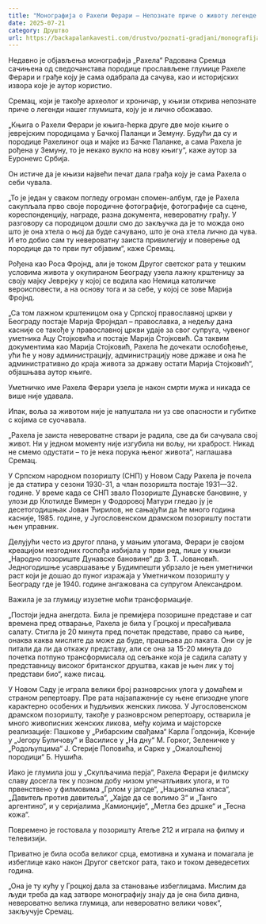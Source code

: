 ```yaml
---
title: "Монографија о Рахели Ферари – Непознате приче о животу легенде домаћег глумишта"
date: 2025-07-21
category: Друштво
url: https://backapalankavesti.com/drustvo/poznati-gradjani/monografija-o-raheli-ferari/
---
```


Недавно је објављења монографија „Рахела“ Радована Сремца сачињена од сведочанстава породице прослављене глумице Рахеле Ферари и грађе коју је сама одабрала да сачува, као и историјских извора које је аутор користио.

Сремац, који је такође археолог и хроничар, у књизи открива непознате приче о легенди нашег глумишта, коју је и лично обожавао.

„Књига о Рахели Ферари је књига-ћерка друге две моје књиге о јеврејским породицама у Бачкој Паланци и Земуну. Будући да су и породице Рахелиног оца и мајке из Бачке Паланке, а сама Рахела је рођена у Земуну, то је некако вукло на нову књигу“, каже аутор за Еуронеwс Србија.

Он истиче да је књизи највећи печат дала грађа коју је сама Рахела о себи чувала.

„То је један у сваком погледу огроман спомен-албум, где је Рахела сакупљала прво своје породичне фотографије, фотографије са сцене, кореспонденцију, награде, разна документа, невероватну грађу. У разговору са породицом дошли смо до закључка да је то можда оно што је она хтела о њој да буде сачувано, што је она хтела лично да чува. И ето добио сам ту невероватну заиста привилегију и поверење од породице да то први пут објавим“, каже Сремац.

Рођена као Роса Фројнд, али је током Другог светског рата у тешким условима живота у окупираном Београду узела лажну крштеницу за своју мајку Јеврејку у којој се водила као Немица католичке вероисповести, а на основу тога и за себе, у којој се зове Марија Фројнд.

„Са том лажном крштеницом она у Српској православној цркви у Београду постаје Марија Фројндал – православка, а недељу дана касније се такође у православној цркви удаје за свог супруга, чувеног уметника Ацу Стојковића и постаје Марија Стојковић. Са таквим документима као Марија Стојковић, Рахела ће дочекати ослобођење, ући ће у нову администрацију, администрацију нове државе и она ће административно до краја живота за државу остати Марија Стојковић“, објашњава аутор књиге.

Уметничко име Рахела Ферари узела је након смрти мужа и никада се више није удавала.

Ипак, воља за животом није је напуштала ни уз све опасности и губитке с којима се суочавала.

„Рахела је заиста невероватне ствари је радила, све да би сачувала свој живот. Ни у једном моменту није изгубила ни вољу, ни храброст. Никад не смемо одустати – то је нека порука њеног живота“, наглашава Сремац.

У Српском народном позоришту (СНП) у Новом Саду Рахела је почела је да статира у сезони 1930-31, а члан позоришта постаје 1931—32. године. У време када се СНП звало Позориште Дунавске бановине, у улози др Клотилде Вимерн у Фодоровој Матури гледао ју је десетогодишњак Јован Ћирилов, не сањајући да ће много година касније, 1985. године, у Југословенском драмском позоришту постати њен управник.

Делујући често из другог плана, у мањим улогама, Ферари је својом креацијом незгодних госпођа избијала у први ред, пише у књизи „Народно позориште Дунавске бановине“ др З. Т. Јовановић. Једногодишње усавршавање у Будимпешти убрзало је њен уметнички раст који је дошао до пуног изражаја у Уметничком позоришту у Београду где је 1940. године ангажована са супругом Александром.

Важила је за глумицу изузетне моћи трансформације.

„Постоји једна анегдота. Била је премијера позоришне представе и сат времена пред отварање, Рахела је била у Гроцкој и пресађивала салату. Стигла је 20 минута пред почетак представе, право са њиве, онаква каква мислите да може да буде, прашњава до лаката. Они су је питали да ли да откажу представу, али се она за 15-20 минута до почетка потпуно трансформисала од сељанке која је садила салату у представницу високог британског друштва, какав је њен лик у тој представи био“, каже писац.

У Новом Саду је играла велики број разноврсних улога у домаћем и страном репертоару. Пре рата најзапаженије су њене епизодне улоге карактерно особених и ћудљивих женских ликова. У Југословенском драмском позоришту, такође у разноврсном репертоару, остварила је много живописних женских ликова, међу којима и мајсторске реализације: Пашкове у „Рибарским свађама“ Карла Голдонија, Ксеније у „Јегору Буличову“ и Василисе у „На дну“ М. Горког, Зеленичке у „Родољупцима“ Ј. Стерије Поповића, и Сарке у „Ожалошћеној породици“ Б. Нушића.

Иако је глумила још у „Скупљачима перја“, Рахела Ферари је филмску славу досегла тек у позном добу низом упечатљивих улога, и то првенствено у филмовима „Грлом у јагоде“, „Национална класа“, „Давитељ против давитеља“, „Хајде да се волимо 3“ и „Танго аргентино“, и у серијалима „Камионџије“, „Метла без дршке“ и „Тесна кожа“.

Повремено је гостовала у позоришту Атеље 212 и играла на филму и телевизији.

Приватно је била особа великог срца, емотивна и хумана и помагала је избеглице како након Другог светског рата, тако и током деведесетих година.

„Она је ту кућу у Гроцкој дала за становање избеглицама. Мислим да људи треба да кад затворе монографију знају да је она била дивна, невероватно велика глумица, али невероватно велики човек“, закључује Сремац.
